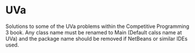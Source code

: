# UVa
Solutions to some of the UVa problems within the Competitive Programming 3 book.
Any class name must be renamed to Main (Default calss name at UVa) and the package name should be removed if NetBeans or similar IDEs used.
